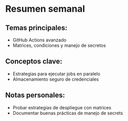 # Resumen semanal

## Temas principales:
- GitHub Actions avanzado
- Matrices, condiciones y manejo de secretos

## Conceptos clave:
- Estrategias para ejecutar jobs en paralelo
- Almacenamiento seguro de credenciales

## Notas personales:
- Probar estrategias de despliegue con matrices
- Documentar buenas prácticas de manejo de secrets
